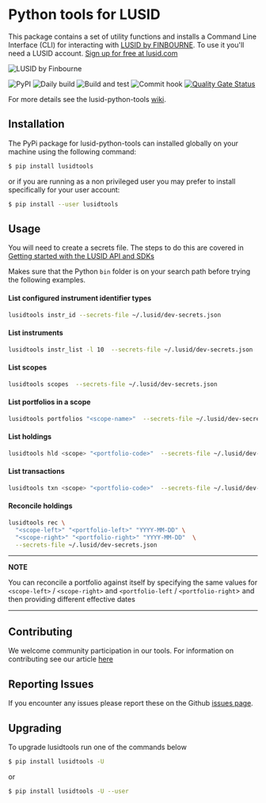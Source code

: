 # Python tools for LUSID

This package contains a set of utility functions and installs a Command Line Interface (CLI) for interacting with [LUSID by FINBOURNE](https://www.finbourne.com/lusid-technology). To use it you'll need a LUSID account. [Sign up for free at lusid.com](https://www.lusid.com/app/signup)

![LUSID by Finbourne](https://content.finbourne.com/LUSID_repo.png)

![PyPI](https://img.shields.io/pypi/v/lusidtools?color=blue)
![Daily build](https://github.com/finbourne/lusid-python-tools/workflows/Daily%20build/badge.svg) 
![Build and test](https://github.com/finbourne/lusid-python-tools/workflows/Build%20and%20test/badge.svg)
![Commit hook](https://github.com/finbourne/lusid-python-tools/workflows/commit-hook/badge.svg)
[![Quality Gate Status](https://sonarcloud.io/api/project_badges/measure?project=finbourne_lusid-python-tools&metric=alert_status)](https://sonarcloud.io/dashboard?id=finbourne_lusid-python-tools)

For more details see the lusid-python-tools [wiki](https://github.com/finbourne/lusid-python-tools/wiki).

## Installation

The PyPi package for lusid-python-tools can installed globally on your machine using the following command:

```sh
$ pip install lusidtools
```

or if you are running as a non privileged user you may prefer to install specifically for your user account:

```sh
$ pip install --user lusidtools
```

## Usage

You will need to create a secrets file.  The steps to do this are covered in [Getting started with the LUSID API and SDKs](https://support.finbourne.com/getting-started-with-apis-sdks)

Makes sure that the Python `bin` folder is on your search path before trying the following examples.


#### List configured instrument identifier types

``` sh
lusidtools instr_id --secrets-file ~/.lusid/dev-secrets.json  
```

#### List instruments

``` sh
lusidtools instr_list -l 10  --secrets-file ~/.lusid/dev-secrets.json  
```

#### List scopes

``` sh
lusidtools scopes  --secrets-file ~/.lusid/dev-secrets.json  
```

#### List portfolios in a scope

``` sh
lusidtools portfolios "<scope-name>"  --secrets-file ~/.lusid/dev-secrets.json  
```

#### List holdings

```sh
lusidtools hld <scope> "<portfolio-code>"  --secrets-file ~/.lusid/dev-secrets.json 
```

#### List transactions

```sh
lusidtools txn <scope> "<portfolio-code>"  --secrets-file ~/.lusid/dev-secrets.json 
```

#### Reconcile holdings

```sh
lusidtools rec \
  "<scope-left>" "<portfolio-left>" "YYYY-MM-DD" \
  "<scope-right>" "<portfolio-right>" "YYYY-MM-DD"  \
  --secrets-file ~/.lusid/dev-secrets.json 
```

---
**NOTE**

You can reconcile a portfolio against itself by specifying the same values for `<scope-left>` / `<scope-right>` and `<portfolio-left` / `<portfolio-right`> and then providing different effective dates

---

## Contributing

We welcome community participation in our tools. For information on contributing see our article [here](https://github.com/finbourne/lusid-python-tools/tree/master/docs)

## Reporting Issues
If you encounter any issues please report these on the Github [issues page](https://github.com/finbourne/lusid-python-tools/issues).

## Upgrading

To upgrade lusidtools run one of the commands below 

```sh
$ pip install lusidtools -U
```

or

```sh
$ pip install lusidtools -U --user
```
